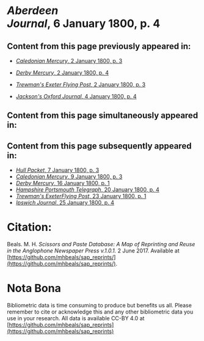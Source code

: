 # *Aberdeen Journal*, 6 January 1800, p. 4
                        
## Content from this page previously appeared in:

+ [*Caledonian Mercury*, 2 January 1800, p. 3](https://mhbeals.github.io/sap_html/Caledonian-Mercury/Caledonian-Mercury-2-January-1800-p-3)

+ [*Derby Mercury*, 2 January 1800, p. 4](https://mhbeals.github.io/sap_html/Derby-Mercury/Derby-Mercury-2-January-1800-p-4)

+ [*Trewman's Exeter Flying Post*, 2 January 1800, p. 3](https://mhbeals.github.io/sap_html/Trewman's-Exeter-Flying-Post/Trewman's-Exeter-Flying-Post-2-January-1800-p-3)

+ [*Jackson's Oxford Journal*, 4 January 1800, p. 4](https://mhbeals.github.io/sap_html/Jackson's-Oxford-Journal/Jackson's-Oxford-Journal-4-January-1800-p-4)

## Content from this page simultaneously appeared in:

## Content from this page subsequently appeared in:

+ [*Hull Packet*, 7 January 1800, p. 3](https://mhbeals.github.io/sap_html/Hull-Packet/Hull-Packet-7-January-1800-p-3)
+ [*Caledonian Mercury*, 9 January 1800, p. 3](https://mhbeals.github.io/sap_html/Caledonian-Mercury/Caledonian-Mercury-9-January-1800-p-3)
+ [*Derby Mercury*, 16 January 1800, p. 1](https://mhbeals.github.io/sap_html/Derby-Mercury/Derby-Mercury-16-January-1800-p-1)
+ [*Hampshire Portsmouth Telegraph*, 20 January 1800, p. 4](https://mhbeals.github.io/sap_html/Hampshire-Portsmouth-Telegraph/Hampshire-Portsmouth-Telegraph-20-January-1800-p-4)
+ [*Trewman's ExeterFlying Post*, 23 January 1800, p. 1](https://mhbeals.github.io/sap_html/Trewman's-ExeterFlying-Post/Trewman's-ExeterFlying-Post-23-January-1800-p-1)
+ [*Ipswich Journal*, 25 January 1800, p. 4](https://mhbeals.github.io/sap_html/Ipswich-Journal/Ipswich-Journal-25-January-1800-p-4)
                    
# Citation: 

Beals. M. H. *Scissors and Paste Database: A Map of Reprinting and Reuse in the Anglophone Newspaper Press v.1.0.1.* 2 June 2017. Available at [https://github.com/mhbeals/sap_reprints/](https://github.com/mhbeals/sap_reprints/). 
                    
# Nota Bona

Bibliometric data is time consuming to produce but benefits us all. Please remember to cite or acknowledge this and any other bibliometric data you use in your research. All data is available CC-BY 4.0 at [https://github.com/mhbeals/sap_reprints](https://github.com/mhbeals/sap_reprints)
